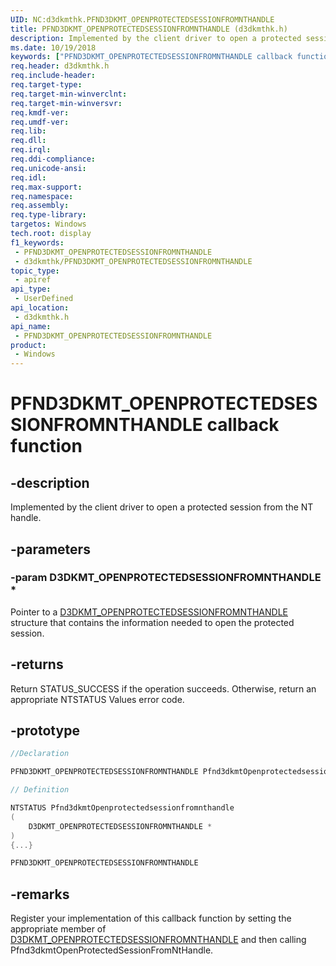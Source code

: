 ```yaml
---
UID: NC:d3dkmthk.PFND3DKMT_OPENPROTECTEDSESSIONFROMNTHANDLE
title: PFND3DKMT_OPENPROTECTEDSESSIONFROMNTHANDLE (d3dkmthk.h)
description: Implemented by the client driver to open a protected session from the NT handle.
ms.date: 10/19/2018
keywords: ["PFND3DKMT_OPENPROTECTEDSESSIONFROMNTHANDLE callback function"]
req.header: d3dkmthk.h
req.include-header: 
req.target-type: 
req.target-min-winverclnt: 
req.target-min-winversvr: 
req.kmdf-ver: 
req.umdf-ver: 
req.lib: 
req.dll: 
req.irql: 
req.ddi-compliance: 
req.unicode-ansi: 
req.idl: 
req.max-support: 
req.namespace: 
req.assembly: 
req.type-library: 
targetos: Windows
tech.root: display
f1_keywords:
 - PFND3DKMT_OPENPROTECTEDSESSIONFROMNTHANDLE
 - d3dkmthk/PFND3DKMT_OPENPROTECTEDSESSIONFROMNTHANDLE
topic_type:
 - apiref
api_type:
 - UserDefined
api_location:
 - d3dkmthk.h
api_name:
 - PFND3DKMT_OPENPROTECTEDSESSIONFROMNTHANDLE
product:
 - Windows
---
```


# PFND3DKMT_OPENPROTECTEDSESSIONFROMNTHANDLE callback function


## -description

Implemented by the client driver to open a protected session from the NT handle.

## -parameters

### -param D3DKMT_OPENPROTECTEDSESSIONFROMNTHANDLE *

Pointer to a [D3DKMT_OPENPROTECTEDSESSIONFROMNTHANDLE](ns-d3dkmthk-_d3dkmt_openprotectedsessionfromnthandle.md) structure that contains the information needed to open the protected session.

## -returns

Return STATUS_SUCCESS if the operation succeeds. Otherwise, return an appropriate NTSTATUS Values error code.

## -prototype

```cpp
//Declaration

PFND3DKMT_OPENPROTECTEDSESSIONFROMNTHANDLE Pfnd3dkmtOpenprotectedsessionfromnthandle;

// Definition

NTSTATUS Pfnd3dkmtOpenprotectedsessionfromnthandle
(
	D3DKMT_OPENPROTECTEDSESSIONFROMNTHANDLE *
)
{...}

PFND3DKMT_OPENPROTECTEDSESSIONFROMNTHANDLE


```

## -remarks

Register your implementation of this callback function by setting the appropriate member of [D3DKMT_OPENPROTECTEDSESSIONFROMNTHANDLE](ns-d3dkmthk-_d3dkmt_openprotectedsessionfromnthandle.md) and then calling Pfnd3dkmtOpenProtectedSessionFromNtHandle.


